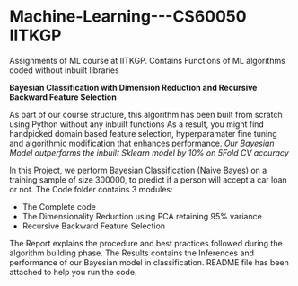 # Machine-Learning---CS60050 IITKGP
Assignments of ML course at IITKGP. Contains Functions of ML algorithms coded without inbuilt libraries

**Bayesian Classification with Dimension Reduction and Recursive Backward Feature Selection**

As part of our course structure, this algorithm has been built from scratch using Python without any inbuilt functions
As a result, you might find handpicked domain based feature selection, hyperparamater fine tuning and algorithmic modification that enhances performance.
*Our Bayesian Model outperforms the inbuilt Sklearn model by 10% on 5Fold CV accuracy*

In this Project, we perform Bayesian Classification (Naive Bayes) on a training sample of size 300000, to predict if a person will accept a car loan or not.
The Code folder contains 3 modules:
- The Complete code
- The Dimensionality Reduction using PCA retaining 95% variance
- Recursive Backward Feature Selection

The Report explains the procedure and best practices followed during the algorithm building phase.
The Results contains the Inferences and performance of our Bayesian model in classification.
README file has been attached to help you run the code.


